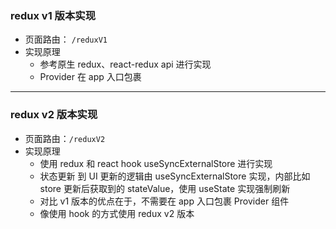 ### redux v1 版本实现
- 页面路由： `/reduxV1`
- 实现原理
  - 参考原生 redux、react-redux api 进行实现
  - Provider 在 app 入口包裹

---
### redux v2 版本实现
- 页面路由：`/reduxV2`
- 实现原理
  - 使用 redux 和 react hook useSyncExternalStore 进行实现
  - 状态更新 到 UI 更新的逻辑由 useSyncExternalStore 实现，内部比如 store 更新后获取到的 stateValue，使用 useState 实现强制刷新
  - 对比 v1 版本的优点在于，不需要在 app 入口包裹 Provider 组件
  - 像使用 hook 的方式使用 redux v2 版本
